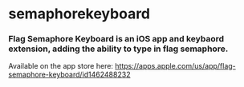 # semaphorekeyboard

### Flag Semaphore Keyboard is an iOS app and keybaord extension, adding the ability to type in flag semaphore.

Available on the app store here: https://apps.apple.com/us/app/flag-semaphore-keyboard/id1462488232


